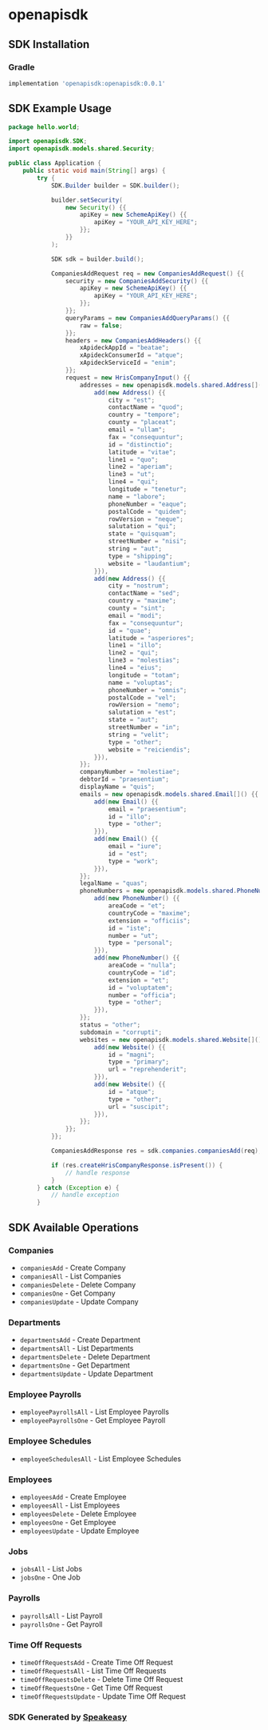 # openapisdk

<!-- Start SDK Installation -->
## SDK Installation

### Gradle

```groovy
implementation 'openapisdk:openapisdk:0.0.1'
```
<!-- End SDK Installation -->

## SDK Example Usage
<!-- Start SDK Example Usage -->
```java
package hello.world;

import openapisdk.SDK;
import openapisdk.models.shared.Security;

public class Application {
    public static void main(String[] args) {
        try {
            SDK.Builder builder = SDK.builder();

            builder.setSecurity(
                new Security() {{
                    apiKey = new SchemeApiKey() {{
                        apiKey = "YOUR_API_KEY_HERE";
                    }};
                }}
            );

            SDK sdk = builder.build();

            CompaniesAddRequest req = new CompaniesAddRequest() {{
                security = new CompaniesAddSecurity() {{
                    apiKey = new SchemeApiKey() {{
                        apiKey = "YOUR_API_KEY_HERE";
                    }};
                }};
                queryParams = new CompaniesAddQueryParams() {{
                    raw = false;
                }};
                headers = new CompaniesAddHeaders() {{
                    xApideckAppId = "beatae";
                    xApideckConsumerId = "atque";
                    xApideckServiceId = "enim";
                }};
                request = new HrisCompanyInput() {{
                    addresses = new openapisdk.models.shared.Address[]() {{
                        add(new Address() {{
                            city = "est";
                            contactName = "quod";
                            country = "tempore";
                            county = "placeat";
                            email = "ullam";
                            fax = "consequuntur";
                            id = "distinctio";
                            latitude = "vitae";
                            line1 = "quo";
                            line2 = "aperiam";
                            line3 = "ut";
                            line4 = "qui";
                            longitude = "tenetur";
                            name = "labore";
                            phoneNumber = "eaque";
                            postalCode = "quidem";
                            rowVersion = "neque";
                            salutation = "qui";
                            state = "quisquam";
                            streetNumber = "nisi";
                            string = "aut";
                            type = "shipping";
                            website = "laudantium";
                        }}),
                        add(new Address() {{
                            city = "nostrum";
                            contactName = "sed";
                            country = "maxime";
                            county = "sint";
                            email = "modi";
                            fax = "consequuntur";
                            id = "quae";
                            latitude = "asperiores";
                            line1 = "illo";
                            line2 = "qui";
                            line3 = "molestias";
                            line4 = "eius";
                            longitude = "totam";
                            name = "voluptas";
                            phoneNumber = "omnis";
                            postalCode = "vel";
                            rowVersion = "nemo";
                            salutation = "est";
                            state = "aut";
                            streetNumber = "in";
                            string = "velit";
                            type = "other";
                            website = "reiciendis";
                        }}),
                    }};
                    companyNumber = "molestiae";
                    debtorId = "praesentium";
                    displayName = "quis";
                    emails = new openapisdk.models.shared.Email[]() {{
                        add(new Email() {{
                            email = "praesentium";
                            id = "illo";
                            type = "other";
                        }}),
                        add(new Email() {{
                            email = "iure";
                            id = "est";
                            type = "work";
                        }}),
                    }};
                    legalName = "quas";
                    phoneNumbers = new openapisdk.models.shared.PhoneNumber[]() {{
                        add(new PhoneNumber() {{
                            areaCode = "et";
                            countryCode = "maxime";
                            extension = "officiis";
                            id = "iste";
                            number = "ut";
                            type = "personal";
                        }}),
                        add(new PhoneNumber() {{
                            areaCode = "nulla";
                            countryCode = "id";
                            extension = "et";
                            id = "voluptatem";
                            number = "officia";
                            type = "other";
                        }}),
                    }};
                    status = "other";
                    subdomain = "corrupti";
                    websites = new openapisdk.models.shared.Website[]() {{
                        add(new Website() {{
                            id = "magni";
                            type = "primary";
                            url = "reprehenderit";
                        }}),
                        add(new Website() {{
                            id = "atque";
                            type = "other";
                            url = "suscipit";
                        }}),
                    }};
                }};
            }};

            CompaniesAddResponse res = sdk.companies.companiesAdd(req);

            if (res.createHrisCompanyResponse.isPresent()) {
                // handle response
            }
        } catch (Exception e) {
            // handle exception
        }
```
<!-- End SDK Example Usage -->

<!-- Start SDK Available Operations -->
## SDK Available Operations

### Companies

* `companiesAdd` - Create Company
* `companiesAll` - List Companies
* `companiesDelete` - Delete Company
* `companiesOne` - Get Company
* `companiesUpdate` - Update Company

### Departments

* `departmentsAdd` - Create Department
* `departmentsAll` - List Departments
* `departmentsDelete` - Delete Department
* `departmentsOne` - Get Department
* `departmentsUpdate` - Update Department

### Employee Payrolls

* `employeePayrollsAll` - List Employee Payrolls
* `employeePayrollsOne` - Get Employee Payroll

### Employee Schedules

* `employeeSchedulesAll` - List Employee Schedules

### Employees

* `employeesAdd` - Create Employee
* `employeesAll` - List Employees
* `employeesDelete` - Delete Employee
* `employeesOne` - Get Employee
* `employeesUpdate` - Update Employee

### Jobs

* `jobsAll` - List Jobs
* `jobsOne` - One Job

### Payrolls

* `payrollsAll` - List Payroll
* `payrollsOne` - Get Payroll

### Time Off Requests

* `timeOffRequestsAdd` - Create Time Off Request
* `timeOffRequestsAll` - List Time Off Requests
* `timeOffRequestsDelete` - Delete Time Off Request
* `timeOffRequestsOne` - Get Time Off Request
* `timeOffRequestsUpdate` - Update Time Off Request

<!-- End SDK Available Operations -->

### SDK Generated by [Speakeasy](https://docs.speakeasyapi.dev/docs/using-speakeasy/client-sdks)
